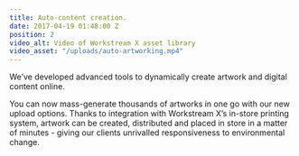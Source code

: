 ```yaml
---
title: Auto-content creation.
date: 2017-04-19 01:48:00 Z
position: 2
video_alt: Video of Workstream X asset library
video_asset: "/uploads/auto-artworking.mp4"
---
```


We’ve developed advanced tools to dynamically create artwork and digital content online.

You can now mass-generate thousands of artworks in one go with our new upload options. Thanks to integration with Workstream X’s in-store printing system, artwork can be created, distributed and placed in store in a matter of minutes - giving our clients unrivalled responsiveness to environmental change.

